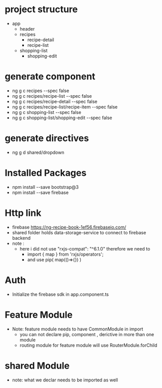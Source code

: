 # project structure
* app
    * header
    * recipes
        * recipe-detail
        * recipe-list
    * shopping-list
        * shopping-edit
# generate component

* ng g c recipes --spec false
* ng g c recipes/recipe-list  --spec false
* ng g c recipes/recipe-detail  --spec false
* ng g c recipes/recipe-list/recipe-item  --spec false
* ng g c shopping-list  --spec false
* ng g c shopping-list/shopping-edit  --spec false

# generate directives

* ng g d shared/dropdown

# Installed Packages

* npm install --save bootstrap@3
* npm install --save firebase

#  Http link
 *  firebase https://ng-recipe-book-1ef56.firebaseio.com/
 *  shared folder holds data-storage-service to connect to firebase backend
*  note :
    * here i did not use "rxjs-compat": "^6.1.0" therefore we need to 
         * import { map } from 'rxjs/operators'; 
        * and use pip( 
                map(()=>{})
                )
#   Auth
 *  Initialize the firebase sdk in app.component.ts
# Feature Module
 *  Note: feature module needs to have CommonModule in import
    *  you can not declare pip, component , derictive in more than one module
    * routing module for feature module will use  RouterModule.forChild
# shared Module
 * note: what we declar needs to be imported as well

